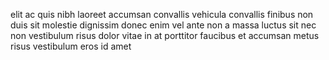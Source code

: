 elit ac quis nibh laoreet accumsan convallis vehicula convallis finibus non duis
sit molestie dignissim donec enim vel ante non a massa luctus sit nec non
vestibulum risus dolor vitae in at porttitor faucibus et accumsan metus risus
vestibulum eros id amet